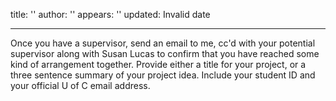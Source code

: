 title: ''
author: ''
appears: ''
updated: Invalid date

---

Once you have a supervisor, send an email to me, cc'd with your potential supervisor along with Susan Lucas to confirm that you have reached some kind of arrangement together. Provide either a title for your project, or a three sentence summary of your project idea. Include your student ID and your official U of C email address.

